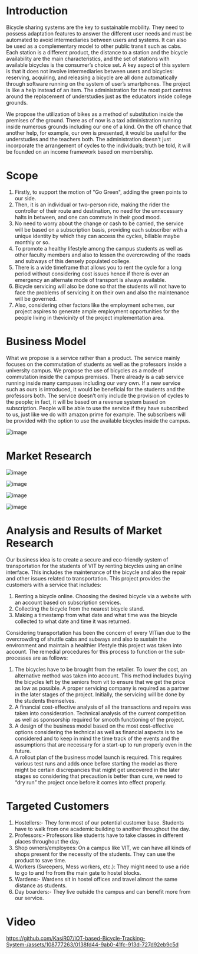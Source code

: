 # Introduction
Bicycle sharing systems are the key to sustainable mobility. They need to possess adaptation features to answer the different user needs and must be automated to avoid intermediaries between users and systems. It can also be used as a complementary model to other public transit such as cabs. Each station is a different product, the distance to a station and the bicycle availability are the main characteristics, and the set of stations with available bicycles is the consumer’s choice set. A key aspect of this system is that it does not involve intermediaries between users and bicycles: reserving, acquiring, and releasing a bicycle are all done automatically through software running on the system of user’s smartphones. The project is like a help instead of an item. The administration for the most part centres around the replacement of understudies just as the educators inside college grounds.

We propose the utilization of bikes as a method of substitution inside the premises of the ground. There as of now is a taxi administration running inside numerous grounds including our one of a kind. On the off chance that another help, for example, our own is presented, it would be useful for the understudies and the teachers both. The administration doesn't just incorporate the arrangement of cycles to the individuals; truth be told, it will be founded on an income framework based on membership.

# Scope
1. Firstly, to support the motion of "Go Green", adding the green points to our side.
2. Then, it is an individual or two-person ride, making the rider the controller of their route and destination, no need for the unnecessary halts in between, and one can commute in their good mood.
3. No need to worry about the change or cash to be carried, the service will be based on a subscription basis, providing each subscriber with a unique identity by which they can access the cycles, billable maybe monthly or so.
4. To promote a healthy lifestyle among the campus students as well as other faculty members and also to lessen the overcrowding of the roads and subways of this densely populated college.
5. There is a wide timeframe that allows you to rent the cycle for a long period without considering cost issues hence if there is ever an emergency an alternate mode of transport is always available.
6. Bicycle servicing will also be done so that the students will not have to face the problems of servicing it on their own and also the maintenance will be governed.
7. Also, considering other factors like the employment schemes, our project aspires to generate ample employment opportunities for the people living in thevicinity of the project implementation area.

# Business Model
What we propose is a service rather than a product. The service mainly focuses on the commutation of students as well as the professors inside a university campus. We propose the use of bicycles as a mode of commutation inside the campus premises. There already is a cab service running inside many campuses including our very own. If a new service such as ours is introduced, it would be beneficial for the students and the professors both. The service doesn’t only include the provision of cycles to the people; in fact, it will be based on a revenue system based on subscription. People will be able to use the service if they have subscribed to us, just like we do with amazon prime for example. The subscribers will be provided with the option to use the available bicycles inside the campus.

![image](https://github.com/KasiR07/IOT-based-Bicycle-Tracking-System-/assets/108777263/b24cf0a7-24ff-4d0b-afa5-5f49e6308ff0)

# Market Research

![image](https://github.com/KasiR07/IOT-based-Bicycle-Tracking-System-/assets/108777263/24b97610-a184-4973-bc53-dcfdc2631a71)

![image](https://github.com/KasiR07/IOT-based-Bicycle-Tracking-System-/assets/108777263/d1db50bf-26c3-4d99-af80-6fe3ee256da9)

![image](https://github.com/KasiR07/IOT-based-Bicycle-Tracking-System-/assets/108777263/35f2f3ba-d916-4627-aa2c-a9d618830f1e)

![image](https://github.com/KasiR07/IOT-based-Bicycle-Tracking-System-/assets/108777263/3dd7add5-e8a4-4039-b896-ac01bd6807de)

# Analysis and Results of Market Research
Our business idea is to create a secure and eco-friendly system of transportation for the students of VIT by renting bicycles using an online interface. This includes the maintenance of the bicycle and also the repair and other issues related to transportation. This project provides the customers with a service that includes:

1. Renting a bicycle online. Choosing the desired bicycle via a website with an account based on subscription services.
2. Collecting the bicycle from the nearest bicycle stand.
3. Making a timestamp from what date and what time was the bicycle collected to what date and time it was returned.

Considering transportation has been the concern of every VITian due to the overcrowding of shuttle cabs and subways and also to sustain the environment and maintain a healthier lifestyle this project was taken into account. The remedial procedures for this process to function or the sub-processes are as follows:

1. The bicycles have to be brought from the retailer. To lower the cost, an alternative method was taken into account. This method includes buying the bicycles left by the seniors from vit to ensure that we get the price as low as possible. A proper servicing company is required as a partner in the later stages of the project. Initially, the servicing will be done by the students themselves.
2. A financial cost-effective analysis of all the transactions and repairs was taken into consideration. Technical analysis of the current competition as well as sponsorship required for smooth functioning of the project.
3. A design of the business model based on the most cost-effective options considering the technical as well as financial aspects is to be considered and to keep in mind the time track of the events and the assumptions that are necessary for a start-up to run properly even in the future.
4. A rollout plan of the business model launch is required. This requires various test runs and adds once before starting the model as there might be certain discrepancies that might get uncovered in the later stages so considering that precaution is better than cure, we need to “dry run” the project once before it comes into effect properly.

# Targeted Customers
1. Hostellers:- They form most of our potential customer base. Students have to walk from one academic building to another throughout the day.
2. Professors:- Professors like students have to take classes in different places throughout the day.
3. Shop owners/employees: On a campus like VIT, we can have all kinds of shops present for the necessity of the students. They can use the product to save time.
4. Workers (Sweepers, Mess workers, etc.): They might need to use a ride to go to and fro from the main gate to hostel blocks.
5. Wardens:- Wardens sit in hostel offices and travel almost the same distance as students.
6. Day boarders:- They live outside the campus and can benefit more from our service.

# Video
https://github.com/KasiR07/IOT-based-Bicycle-Tracking-System-/assets/108777263/0138fd44-9ab0-41fc-913d-727d92eb9c5d
